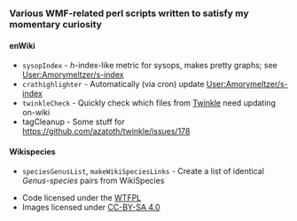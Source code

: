### Various WMF-related perl scripts written to satisfy my momentary curiosity

#### enWiki
- `sysopIndex` - *h*-index-like metric for sysops, makes pretty graphs; see [User:Amorymeltzer/s-index](https://en.wikipedia.org/wiki/User:Amorymeltzer/s-index)
- `crathighlighter` - Automatically (via cron) update [User:Amorymeltzer/s-index](https://en.wikipedia.org/wiki/User:Amorymeltzer/crathighlighter.js)
- `twinkleCheck` - Quickly check which files from [Twinkle](https://github.com/azatoth/twinkle/) need updating on-wiki
- tagCleanup - Some stuff for https://github.com/azatoth/twinkle/issues/178

#### Wikispecies
- `speciesGenusList`, `makeWikiSpeciesLinks` - Create a list of identical *Genus-species* pairs from WikiSpecies

* Code licensed under the [WTFPL](http://www.wtfpl.net/)
* Images licensed under [CC-BY-SA 4.0](https://creativecommons.org/licenses/by-sa/4.0/)
